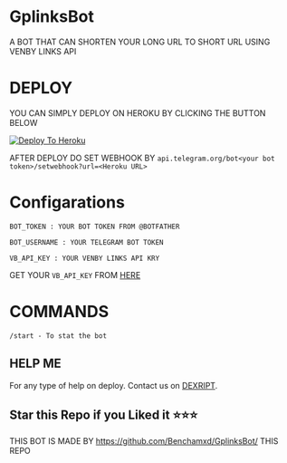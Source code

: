 # GplinksBot
A BOT THAT CAN SHORTEN YOUR LONG URL TO SHORT URL USING VENBY LINKS API

# DEPLOY 
YOU CAN SIMPLY DEPLOY ON HEROKU BY CLICKING THE BUTTON BELOW

[![Deploy To Heroku](https://www.herokucdn.com/deploy/button.svg)](https://heroku.com/deploy?template=https://github.com/Dexript/VenbyLinksBot/tree/master)

AFTER DEPLOY DO SET WEBHOOK BY ``api.telegram.org/bot<your bot token>/setwebhook?url=<Heroku URL>``

# Configarations

``BOT_TOKEN : YOUR BOT TOKEN FROM @BOTFATHER``

``BOT_USERNAME : YOUR TELEGRAM BOT TOKEN``

``VB_API_KEY : YOUR VENBY LINKS API KRY``

GET YOUR ``VB_API_KEY`` FROM [HERE](http://venby.in/member/tools/api)
# COMMANDS

``/start - To stat the bot``


## HELP ME

For any type of help on deploy. Contact us on [DEXRIPT](https://t.me/DEXRIPT).

## Star this Repo if you Liked it ⭐⭐⭐

THIS BOT IS MADE BY https://github.com/Benchamxd/GplinksBot/ THIS REPO
